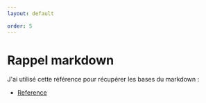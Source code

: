 ```yaml
---
layout: default

order: 5
---
```


# Rappel markdown
J'ai utilisé cette référence pour récupérer les bases du markdown :
- [Reference](https://www.markdownguide.org/)
<!-- new slide -->
